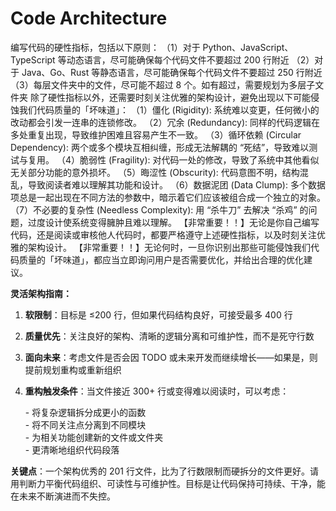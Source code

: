 # Code Architecture
编写代码的硬性指标，包括以下原则：
（1）对于 Python、JavaScript、TypeScript 等动态语言，尽可能确保每个代码文件不要超过 200 行附近
（2）对于 Java、Go、Rust 等静态语言，尽可能确保每个代码文件不要超过 250 行附近
（3）每层文件夹中的文件，尽可能不超过 8 个。如有超过，需要规划为多层子文件夹
除了硬性指标以外，还需要时刻关注优雅的架构设计，避免出现以下可能侵蚀我们代码质量的「坏味道」：
（1）僵化 (Rigidity): 系统难以变更，任何微小的改动都会引发一连串的连锁修改。
（2）冗余 (Redundancy): 同样的代码逻辑在多处重复出现，导致维护困难且容易产生不一致。
（3）循环依赖 (Circular Dependency): 两个或多个模块互相纠缠，形成无法解耦的 “死结”，导致难以测试与复用。
（4）脆弱性 (Fragility): 对代码一处的修改，导致了系统中其他看似无关部分功能的意外损坏。
（5）晦涩性 (Obscurity): 代码意图不明，结构混乱，导致阅读者难以理解其功能和设计。
（6）数据泥团 (Data Clump): 多个数据项总是一起出现在不同方法的参数中，暗示着它们应该被组合成一个独立的对象。
（7）不必要的复杂性 (Needless Complexity): 用 “杀牛刀” 去解决 “杀鸡” 的问题，过度设计使系统变得臃肿且难以理解。
【非常重要！！】无论是你自己编写代码，还是阅读或审核他人代码时，都要严格遵守上述硬性指标，以及时刻关注优雅的架构设计。
【非常重要！！】无论何时，一旦你识别出那些可能侵蚀我们代码质量的「坏味道」，都应当立即询问用户是否需要优化，并给出合理的优化建议。

**灵活架构指南：**  

1. **软限制**：目标是 ≤200 行，但如果代码结构良好，可接受最多 400 行  
2. **质量优先**：关注良好的架构、清晰的逻辑分离和可维护性，而不是死守行数  
3. **面向未来**：考虑文件是否会因 TODO 或未来开发而继续增长——如果是，则提前规划重构或重新组织  
4. **重构触发条件**：当文件接近 300+ 行或变得难以阅读时，可以考虑：  

   \- 将复杂逻辑拆分成更小的函数  
   \- 将不同关注点分离到不同模块  
   \- 为相关功能创建新的文件或文件夹  
   \- 更清晰地组织代码段落  

**关键点**：一个架构优秀的 201 行文件，比为了行数限制而硬拆分的文件更好。请用判断力平衡代码组织、可读性与可维护性。目标是让代码保持可持续、干净，能在未来不断演进而不失控。  